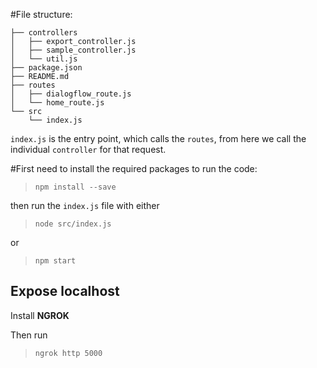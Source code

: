 #File structure:

```
├── controllers
│   ├── export_controller.js
│   ├── sample_controller.js
│   └── util.js
├── package.json
├── README.md
├── routes
│   ├── dialogflow_route.js
│   └── home_route.js
└── src
    └── index.js
```

`index.js` is the entry point, which calls the `routes`, from here we call the individual `controller` for that request.


#First need to install the required packages to run the code:
> ```npm install --save```

then run the `index.js` file with either

> ```node src/index.js```

or

> ```npm start```

## Expose localhost
Install **NGROK** 

Then run

> ```ngrok http 5000```


